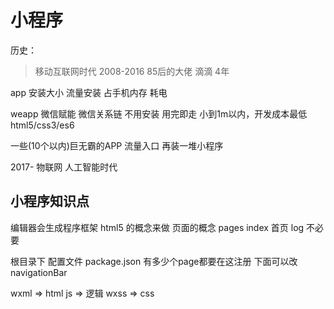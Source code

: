 # 小程序

历史：
> 移动互联网时代 2008-2016
85后的大佬  滴滴    4年 

app 安装大小 流量安装 占手机内存 耗电

weapp 微信赋能 微信关系链 不用安装 用完即走 小到1m以内，开发成本最低 html5/css3/es6

一些(10个以内)巨无霸的APP 流量入口 再装一堆小程序

2017- 物联网 人工智能时代


## 小程序知识点
编辑器会生成程序框架
html5 的概念来做 页面的概念
pages
  index 首页
  log  不必要

根目录下
配置文件 package.json 有多少个page都要在这注册
下面可以改navigationBar

wxml => html
js => 逻辑
wxss => css
